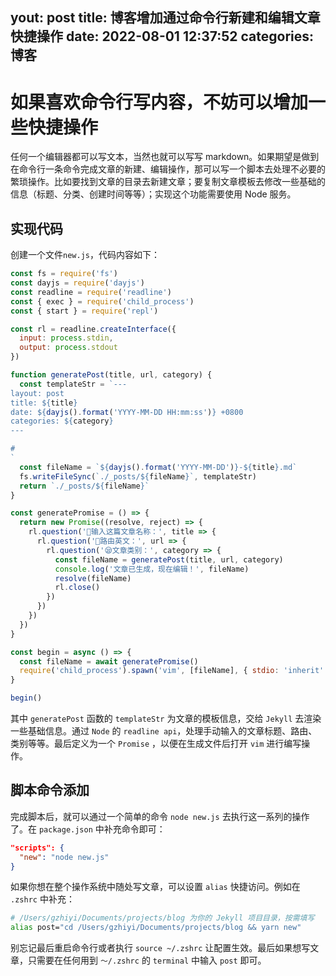 yout: post
title: 博客增加通过命令行新建和编辑文章快捷操作
date: 2022-08-01 12:37:52
categories: 博客
---

# 如果喜欢命令行写内容，不妨可以增加一些快捷操作

任何一个编辑器都可以写文本，当然也就可以写写 markdown。如果期望是做到在命令行一条命令完成文章的新建、编辑操作，那可以写一个脚本去处理不必要的繁琐操作。比如要找到文章的目录去新建文章；要复制文章模板去修改一些基础的信息（标题、分类、创建时间等等）；实现这个功能需要使用 Node 服务。

## 实现代码

创建一个文件`new.js`，代码内容如下：

```js
const fs = require('fs')
const dayjs = require('dayjs')
const readline = require('readline')
const { exec } = require('child_process')
const { start } = require('repl')

const rl = readline.createInterface({
  input: process.stdin,
  output: process.stdout
})

function generatePost(title, url, category) {
  const templateStr = `---
layout: post
title: ${title}
date: ${dayjs().format('YYYY-MM-DD HH:mm:ss')} +0800
categories: ${category}
---

# 
`
  const fileName = `${dayjs().format('YYYY-MM-DD')}-${title}.md`
  fs.writeFileSync(`./_posts/${fileName}`, templateStr)
  return `./_posts/${fileName}`
}

const generatePromise = () => {
  return new Promise((resolve, reject) => {
    rl.question('🤔输入这篇文章名称：', title => {
      rl.question('🐼路由英文：', url => {
        rl.question('😪文章类别：', category => {
          const fileName = generatePost(title, url, category)
          console.log('文章已生成，现在编辑！', fileName)
          resolve(fileName)
          rl.close()
        })
      })
    })
  })
}

const begin = async () => {
  const fileName = await generatePromise()
  require('child_process').spawn('vim', [fileName], { stdio: 'inherit' })
}

begin()
```

其中 `generatePost` 函数的 `templateStr` 为文章的模板信息，交给 `Jekyll` 去渲染一些基础信息。通过 `Node` 的 `readline api`，处理手动输入的文章标题、路由、类别等等。最后定义为一个 `Promise` ，以便在生成文件后打开 `vim` 进行编写操作。

## 脚本命令添加

完成脚本后，就可以通过一个简单的命令 `node new.js` 去执行这一系列的操作了。在 `package.json` 中补充命令即可：

```json
"scripts": {
  "new": "node new.js"
}
```

如果你想在整个操作系统中随处写文章，可以设置 `alias` 快捷访问。例如在 `.zshrc` 中补充：

```bash
# /Users/gzhiyi/Documents/projects/blog 为你的 Jekyll 项目目录，按需填写
alias post="cd /Users/gzhiyi/Documents/projects/blog && yarn new"
``` 

别忘记最后重启命令行或者执行 `source ~/.zshrc` 让配置生效。最后如果想写文章，只需要在任何用到 `～/.zshrc` 的 `terminal` 中输入 `post` 即可。

